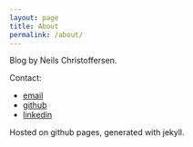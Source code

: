 ```yaml
---
layout: page
title: About
permalink: /about/
---
```


Blog by Neils Christoffersen.

Contact:

  - [email](mailto:me@neils.tech)
  - [github](https://github.com/NeilsC/)
  - [linkedin](https://www.linkedin.com/in/neilschristoffersen/)

Hosted on github pages, generated with jekyll.
